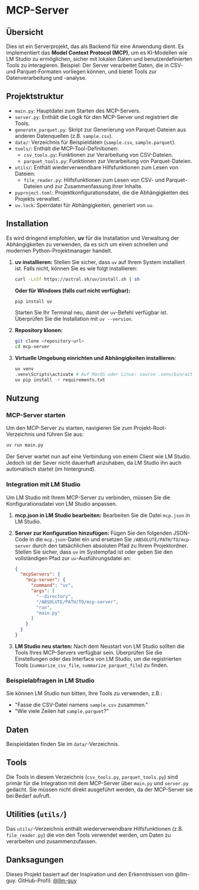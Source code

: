 # MCP-Server

## Übersicht
Dies ist ein Serverprojekt, das als Backend für eine Anwendung dient. Es implementiert das **Model Context Protocol (MCP)**, um es KI-Modellen wie LM Studio zu ermöglichen, sicher mit lokalen Daten und benutzerdefinierten Tools zu interagieren. Beispiel: Der Server verarbeitet Daten, die in CSV- und Parquet-Formaten vorliegen können, und bietet Tools zur Datenverarbeitung und -analyse.

## Projektstruktur
- `main.py`: Hauptdatei zum Starten des MCP-Servers.
- `server.py`: Enthält die Logik für den MCP-Server und registriert die Tools.
- `generate_parquet.py`: Skript zur Generierung von Parquet-Dateien aus anderen Datenquellen (z.B. `sample.csv`).
- `data/`: Verzeichnis für Beispieldaten (`sample.csv`, `sample.parquet`).
- `tools/`: Enthält die MCP-Tool-Definitionen:
    - `csv_tools.py`: Funktionen zur Verarbeitung von CSV-Dateien.
    - `parquet_tools.py`: Funktionen zur Verarbeitung von Parquet-Dateien.
- `utils/`: Enthält wiederverwendbare Hilfsfunktionen zum Lesen von Dateien:
    - `file_reader.py`: Hilfsfunktionen zum Lesen von CSV- und Parquet-Dateien und zur Zusammenfassung ihrer Inhalte.
- `pyproject.toml`: Projektkonfigurationsdatei, die die Abhängigkeiten des Projekts verwaltet.
- `uv.lock`: Sperrdatei für Abhängigkeiten, generiert von `uv`.

## Installation
Es wird dringend empfohlen, **uv** für die Installation und Verwaltung der Abhängigkeiten zu verwenden, da es sich um einen schnellen und modernen Python-Projektmanager handelt.

1.  **uv installieren:**
    Stellen Sie sicher, dass `uv` auf Ihrem System installiert ist. Falls nicht, können Sie es wie folgt installieren:
    ```bash
    curl -LsSf https://astral.sh/uv/install.sh | sh
    ```

    **Oder für Windows (falls curl nicht verfügbar):**
    ```bash
    pip install uv
    ```
    Starten Sie Ihr Terminal neu, damit der `uv`-Befehl verfügbar ist. Überprüfen Sie die Installation mit `uv --version`.

2.  **Repository klonen:**
    ```bash
    git clone <repository-url>
    cd mcp-server
    ```

3.  **Virtuelle Umgebung einrichten und Abhängigkeiten installieren:**
    ```bash
    uv venv
    .venv\Scripts\activate # Auf MacOS oder Linux: source .venv/bin/activate
    uv pip install -r requirements.txt
    ```

## Nutzung

### MCP-Server starten
Um den MCP-Server zu starten, navigieren Sie zum Projekt-Root-Verzeichnis und führen Sie aus:
```bash
uv run main.py
```
Der Server wartet nun auf eine Verbindung von einem Client wie LM Studio. Jedoch ist der Sever nicht dauerhaft anzuhaben, da LM Studio ihn auch automatisch startet (im hintergrund).

### Integration mit LM Studio
Um LM Studio mit Ihrem MCP-Server zu verbinden, müssen Sie die Konfigurationsdatei von LM Studio anpassen.

1.  **mcp.json in LM Studio bearbeiten:**
    Bearbeiten Sie die Datei `mcp.json` in LM Studio.

2.  **Server zur Konfiguration hinzufügen:**
    Fügen Sie den folgenden JSON-Code in die `mcp.json`-Datei ein und ersetzen Sie `/ABSOLUTE/PATH/TO/mcp-server` durch den tatsächlichen absoluten Pfad zu Ihrem Projektordner. Stellen Sie sicher, dass `uv` im Systempfad ist oder geben Sie den vollständigen Pfad zur `uv`-Ausführungsdatei an:
    ```json
    {
      "mcpServers": {
        "mcp-server": {
          "command": "uv",
          "args": [
            "--directory",
            "/ABSOLUTE/PATH/TO/mcp-server",
            "run",
            "main.py"
          ]
        }
      }
    }
    ```

3.  **LM Studio neu starten:**
    Nach dem Neustart von LM Studio sollten die Tools Ihres MCP-Servers verfügbar sein. Überprüfen Sie die Einstellungen oder das Interface von LM Studio, um die registrierten Tools (`summarize_csv_file`, `summarize_parquet_file`) zu finden.

### Beispielabfragen in LM Studio
Sie können LM Studio nun bitten, Ihre Tools zu verwenden, z.B.:
*   "Fasse die CSV-Datei namens `sample.csv` zusammen."
*   "Wie viele Zeilen hat `sample.parquet`?"

## Daten
Beispieldaten finden Sie im `data/`-Verzeichnis.

## Tools
Die Tools in diesem Verzeichnis (`csv_tools.py`, `parquet_tools.py`) sind primär für die Integration mit dem MCP-Server über `main.py` und `server.py` gedacht. Sie müssen nicht direkt ausgeführt werden, da der MCP-Server sie bei Bedarf aufruft.

## Utilities (`utils/`)
Das `utils/`-Verzeichnis enthält wiederverwendbare Hilfsfunktionen (z.B. `file_reader.py`) die von den Tools verwendet werden, um Daten zu verarbeiten und zusammenzufassen.

## Danksagungen
Dieses Projekt basiert auf der Inspiration und den Erkenntnissen von @llm-guy.
GitHub-Profil: [@llm-guy](https://github.com/llm-guy)
